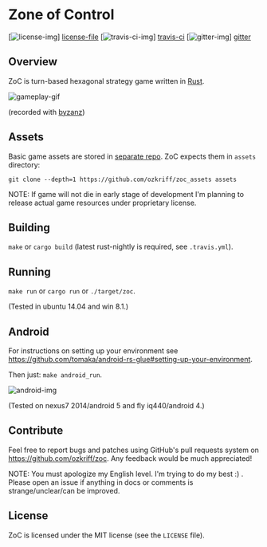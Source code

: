# Zone of Control

[![license-img][]] [license-file]
[![travis-ci-img][]] [travis-ci]
[![gitter-img][]] [gitter]


## Overview

ZoC is turn-based hexagonal strategy game written in
[Rust][].

![gameplay-gif][]

(recorded with [byzanz](http://askubuntu.com/a/201018))


## Assets

Basic game assets are stored in [separate repo][].
ZoC expects them in `assets` directory:

`git clone --depth=1 https://github.com/ozkriff/zoc_assets assets`

NOTE: If game will not die in early stage of development I'm planning
to release actual game resources under proprietary license.


## Building

`make` or `cargo build` (latest rust-nightly is required, see `.travis.yml`).


## Running

`make run` or `cargo run` or `./target/zoc`.

(Tested in ubuntu 14.04 and win 8.1.)


## Android

For instructions on setting up your environment see
https://github.com/tomaka/android-rs-glue#setting-up-your-environment.

Then just: `make android_run`.

![android-img][]

(Tested on nexus7 2014/android 5 and fly iq440/android 4.)


## Contribute

Feel free to report bugs and patches using GitHub's pull requests
system on https://github.com/ozkriff/zoc. Any feedback would be much
appreciated!

NOTE: You must apologize my English level. I'm trying to do my best :) . Please open an issue if anything in docs or comments is strange/unclear/can be improved.


## License

ZoC is licensed under the MIT license (see the `LICENSE` file).


[rust]: https://rust-lang.org
[gameplay-gif]: http://i.imgur.com/orQtkqF.gif
[separate repo]: https://github.com/ozkriff/zoc_assets
[travis-ci-img]: https://travis-ci.org/ozkriff/zoc.png?branch=master
[travis-ci]: https://travis-ci.org/ozkriff/zoc
[gitter-img]: https://badges.gitter.im/....svg
[gitter]: https://gitter.im/ozkriff/zoc
[android-img]: http://i.imgur.com/Fp3Z5I1l.png
[license-img]: http://img.shields.io/badge/license-MIT-blue.svg
[license-file]: https://github.com/ozkriff/zoc/blob/master/LICENSE
